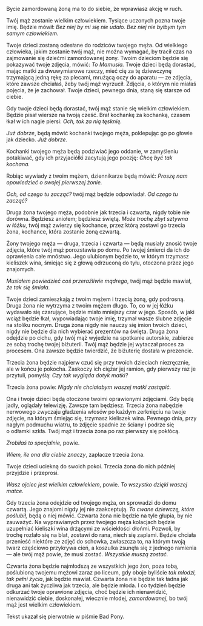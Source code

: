 Bycie zamordowaną żoną ma to do siebie, że wprawiasz akcję w&nbsp;ruch.

Twój mąż zostanie wielkim człowiekiem. Tysiące uczonych pozna twoje imię. Będzie mówił: *Bez niej by mi się nie udało. Bez niej nie byłbym tym samym człowiekiem.*

Twoje dzieci zostaną odesłane do rodziców twojego męża. Od wielkiego człowieka, jakim zostanie twój mąż, nie można wymagać, by tracił czas na zajmowanie się dziećmi zamordowanej żony. Twoim dzieciom będzie się pokazywać twoje zdjęcia, mówić: *To Mamusia.* Twoje dzieci będą dorastać, mając matki za dwuwymiarowe rzeczy, mieć cię za tę dziewczynę trzymającą jedną rękę za plecami, mrużącą oczy do aparatu — ze zdjęcia, które zawsze chciałaś, żeby twój mąż wyrzucił. Zdjęcia, o&nbsp;którym nie miałaś pojęcia, że je zachował. Twoje dzieci, pewnego dnia, staną się starsze od ciebie.

Gdy twoje dzieci będą dorastać, twój mąż stanie się wielkim człowiekiem. Będzie pisał wiersze na twoją cześć. Brał kochankę za kochanką, czasem łkał w&nbsp;ich nagie piersi: *Och, tak za nią tęsknię.*

*Już dobrze*, będą mówić kochanki twojego męża, poklepując go po głowie jak dziecko. *Już dobrze.*

Kochanki twojego męża będą podziwiać jego oddanie, w&nbsp;zamyśleniu potakiwać, gdy ich przyjaciółki zacytują jego poezję: *Chcę być tak kochana.*

Robiąc wywiady z&nbsp;twoim mężem, dziennikarze będą mówić: *Proszę nam opowiedzieć o&nbsp;swojej pierwszej żonie.*

*Och, od czego tu zacząć?* twój mąż będzie odpowiadał. *Od czego tu zacząć?*

Druga żona twojego męża, podobnie jak trzecia i&nbsp;czwarta, nigdy tobie nie dorówna. Będziesz aniołem; będziesz świętą. *Może trochę zbyt sztywna w&nbsp;łóżku*, twój mąż zwierzy się kochance, przez którą zostawi go trzecia żona, kochance, która zostanie żoną czwartą.

Żony twojego męża — druga, trzecia i&nbsp;czwarta — będą musiały znosić twoje zdjęcia, które twój mąż porozstawia po domu. Po twojej śmierci da ich do oprawienia całe mnóstwo. Jego ulubionym będzie to, w&nbsp;którym trzymasz kieliszek wina, śmiejąc się z&nbsp;głową odrzuconą do tyłu, otoczona przez jego znajomych.

*Musiałem powiedzieć coś przeraźliwie mądrego*, twój mąż będzie mawiał, *że tak się śmiała*.

Twoje dzieci zamieszkają z&nbsp;twoim mężem i&nbsp;trzecią żoną, gdy podrosną. Druga żona nie wytrzyma z&nbsp;twoim mężem długo. To, co w&nbsp;jej łóżku wydawało się czarujące, będzie miało mniejszy czar w&nbsp;jego. Sposób, w&nbsp;jaki wciąż będzie łkał, wypowiadając twoje imię, trzymał wasze ślubne zdjęcie na stoliku nocnym. Druga żona nigdy nie nauczy się imion twoich dzieci, nigdy nie będzie dla nich wybierać prezentów na święta. Druga żona odejdzie po cichu, gdy twój mąż wyjedzie na spotkanie autorskie, zabierze ze sobą trochę twojej biżuterii. Twój mąż będzie jej wytaczał proces za procesem. Ona zawsze będzie twierdzić, że biżuterię dostała w&nbsp;prezencie.

Trzecia żona będzie najpierw czuć się przy twoich dzieciach niezręcznie, ale w&nbsp;końcu je pokocha. Zaskoczy ich ciężar jej ramion, gdy pierwszy raz je przytuli, pomyślą: *Czy tak wygląda dotyk matki?*

Trzecia żona powie: *Nigdy nie chciałabym waszej matki zastąpić.*

Ona i&nbsp;twoje dzieci będą otoczone twoimi oprawionymi zdjęciami. Gdy będą jadły, oglądały telewizję. Zawsze tam będziesz. Trzecia żona nabędzie nerwowego zwyczaju gładzenia włosów po każdym zerknięciu na twoje zdjęcie, na którym śmiejąc się, trzymasz kieliszek wina. Pewnego dnia, przy nagłym podmuchu wiatru, to zdjęcie spadnie ze ściany i&nbsp;podrze się o&nbsp;odłamki szkła. Twój mąż i&nbsp;trzecia żona po raz pierwszy się pokłócą.

*Zrobiłaś to specjalnie,* powie.

*Wiem, ile ona dla ciebie znaczy*, zapłacze trzecia żona.

Twoje dzieci uciekną do swoich pokoi. Trzecia żona do nich później przyjdzie i&nbsp;przeprosi.

*Wasz ojciec jest wielkim człowiekiem*, powie. *To wszystko dzięki waszej matce.*

Gdy trzecia żona odejdzie od twojego męża, on sprowadzi do domu czwartą. Jego znajomi nigdy jej nie zaakceptują. *To cwane dziewczę, które poślubił,* będą o&nbsp;niej mówić. Czwarta żona nie będzie na tyle głupia, by nie zauważyć. Na wyprawianych przez twojego męża kolacjach będzie uzupełniać kieliszki wina drżącymi ze wściekłości dłońmi. Pozwoli, by trochę rozlało się na blat, zostawi do rana, niech się zaplami. Będzie chciała przenieść niektóre ze zdjęć do schowka, zwłaszcza to, na którym twoją twarz częściowo przykrywa cień, a&nbsp;koszulka zsunęła się z&nbsp;jednego ramienia — ale twój mąż powie, że musi zostać. *Wszystkie muszą zostać.*

Czwarta żona będzie najmłodszą ze wszystkich jego żon, poza tobą, poślubioną twojemu mężowi zaraz po liceum, gdy oboje byliście *tak młodzi, tak pełni życia*, jak będzie mawiał. Czwarta żona nie będzie tak ładna jak druga ani tak życzliwa jak trzecia, ale będzie młoda. I&nbsp;co tydzień będzie odkurzać twoje oprawione zdjęcia, choć będzie ich nienawidzić, nienawidzić ciebie, doskonałej, wiecznie młodej, *zamordowanej*, bo twój mąż jest wielkim człowiekiem.

<credits>Tekst ukazał się pierwotnie w&nbsp;piśmie Bad Pony.</credits>